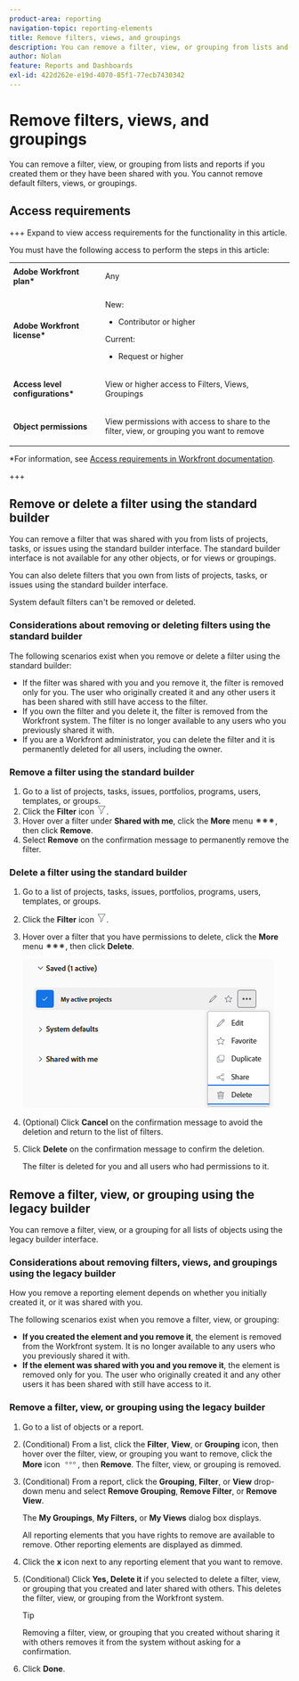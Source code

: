 ```yaml
---
product-area: reporting
navigation-topic: reporting-elements
title: Remove filters, views, and groupings
description: You can remove a filter, view, or grouping from lists and reports if you created them or they have been shared with you. You cannot remove default filters, views, or groupings.
author: Nolan
feature: Reports and Dashboards
exl-id: 422d262e-e19d-4070-85f1-77ecb7430342
---
```

# Remove filters, views, and groupings

<!-- Audited: 11/2024 -->

You can remove a filter, view, or grouping from lists and reports if you created them or they have been shared with you. You cannot remove default filters, views, or groupings.

## Access requirements

+++ Expand to view access requirements for the functionality in this article. 

You must have the following access to perform the steps in this article:

<table style="table-layout:auto"> 
 <col> 
 </col> 
 <col> 
 </col> 
 <tbody> 
  <tr> 
   <td role="rowheader"><strong>Adobe Workfront plan*</strong></td> 
   <td> <p>Any </p> </td> 
  </tr> 
  <tr> 
   <td role="rowheader"><strong>Adobe Workfront license*</strong></td> 
   <td> 
      <p>New:</p>
         <ul>
         <li><p>Contributor or higher</p></li>
         </ul>
      <p>Current:</p>
         <ul>
         <li><p>Request or higher</p></li>
         </ul>
   </td>
  </tr> 
  <tr> 
   <td role="rowheader"><strong>Access level configurations*</strong></td> 
   <td><p>View or higher access to Filters, Views, Groupings</p></td> 
  </tr> 
  <tr> 
   <td role="rowheader"><strong>Object permissions</strong></td> 
   <td><p>View permissions with access to share to the filter, view, or grouping you want to remove</p>
   </td> 
  </tr> 
 </tbody> 
</table>

*For information, see [Access requirements in Workfront documentation](/help/quicksilver/administration-and-setup/add-users/access-levels-and-object-permissions/access-level-requirements-in-documentation.md). 

+++

## Remove or delete a filter using the standard builder

You can remove a filter that was shared with you from lists of projects, tasks, or issues using the standard builder interface. The standard builder interface is not available for any other objects, or for views or groupings.

You can also delete filters that you own from lists of projects, tasks, or issues using the standard builder interface.

System default filters can't be removed or deleted.

### Considerations about removing or deleting filters using the standard builder

The following scenarios exist when you remove or delete a filter using the standard builder:

* If the filter was shared with you and you remove it, the filter is removed only for you. The user who originally created it and any other users it has been shared with still have access to the filter.
* If you own the filter and you delete it, the filter is removed from the Workfront system. The filter is no longer available to any users who you previously shared it with.
* If you are a Workfront administrator, you can delete the filter and it is permanently deleted for all users, including the owner.

### Remove a filter using the standard builder

1. Go to a list of projects, tasks, issues, portfolios, programs, users, templates, or groups.
1. Click the **Filter** icon ![Filter icon](assets/filter-nwepng.png).
1. Hover over a filter under **Shared with me**, click the **More** menu ![More icon](assets/more-icon-spectrum.png), then click **Remove**.
1. Select **Remove** on the confirmation message to permanently remove the filter.   

### Delete a filter using the standard builder

1. Go to a list of projects, tasks, issues, portfolios, programs, users, templates, or groups.
1. Click the **Filter** icon ![Filter icon](assets/filter-nwepng.png).
1. Hover over a filter that you have permissions to delete, click the **More** menu ![More icon](assets/more-icon-spectrum.png), then click **Delete**.

   ![Delete filter](assets/new-filters-more-menu-options-with-delete.png)

1. (Optional) Click **Cancel** on the confirmation message to avoid the deletion and return to the list of filters.
1. Click **Delete** on the confirmation message to confirm the deletion.
                        
   The filter is deleted for you and all users who had permissions to it.

## Remove a filter, view, or grouping using the legacy builder

You can remove a filter, view, or a grouping for all lists of objects using the legacy builder interface.

### Considerations about removing filters, views, and groupings using the legacy builder

How you remove a reporting element depends on whether you initially created it, or it was shared with you.

The following scenarios exist when you remove a filter, view, or grouping:

* **If you created the element and you remove it**, the element is removed from the Workfront system. It is no longer available to any users who you previously shared it with.
* **If the element was shared with you and you remove it**, the element is removed only for you. The user who originally created it and any other users it has been shared with still have access to it.

### Remove a filter, view, or grouping using the legacy builder

1. Go to a list of objects or a report.
1. (Conditional) From a list, click the **Filter**, **View**, or **Grouping** icon, then hover over the filter, view, or grouping you want to remove, click the **More** icon ![](assets/more-icon.png), then **Remove**. The filter, view, or grouping is removed. 
1. (Conditional) From a report, click the **Grouping**, **Filter**, or **View** drop-down menu and select **Remove Grouping**, **Remove Filter**, or **Remove View**.

   The **My Groupings**, **My Filters,** or **My Views** dialog box displays.

   All reporting elements that you have rights to remove are available to remove. Other reporting elements are displayed as dimmed.

1. Click the **x** icon next to any reporting element that you want to remove. 
1. (Conditional) Click **Yes, Delete it** if you selected to delete a filter, view, or grouping that you created and later shared with others. This deletes the filter, view, or grouping from the Workfront system.

   >[!TIP]
   >
   >Removing a filter, view, or grouping that you created without sharing it with others removes it from the system without asking for a confirmation.

1. Click **Done**.

